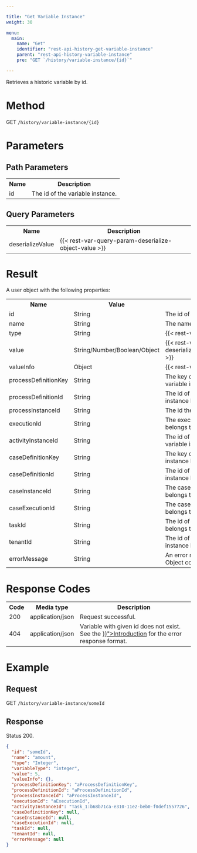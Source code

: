 ```yaml
---

title: "Get Variable Instance"
weight: 30

menu:
  main:
    name: "Get"
    identifier: "rest-api-history-get-variable-instance"
    parent: "rest-api-history-variable-instance"
    pre: "GET `/history/variable-instance/{id}`"

---
```



Retrieves a historic variable by id.


# Method

GET `/history/variable-instance/{id}`


# Parameters

## Path Parameters

<table class="table table-striped">
  <tr>
    <th>Name</th>
    <th>Description</th>
  </tr>
  <tr>
    <td>id</td>
    <td>The id of the variable instance.</td>
  </tr>
</table>

## Query Parameters

<table class="table table-striped">
  <tr>
    <th>Name</th>
    <th>Description</th>
  </tr>
  <tr>
    <td>deserializeValue</td>
    <td>
      {{< rest-var-query-param-deserialize-object-value >}}
    </td>
  </tr>
</table>


# Result

A user object with the following properties:

<table class="table table-striped">
  <tr>
    <th>Name</th>
    <th>Value</th>
    <th>Description</th>
  </tr>
  <tr>
    <td>id</td>
    <td>String</td>
    <td>The id of the variable instance.</td>
  </tr>
  <tr>
    <td>name</td>
    <td>String</td>
    <td>The name of the variable instance.</td>
  </tr>
  <tr>
    <td>type</td>
    <td>String</td>
    <td>{{< rest-var-response-type >}}</td>
  </tr>
  <tr>
    <td>value</td>
    <td>String/Number/Boolean/Object</td>
    <td>{{< rest-var-response deserializationParameter="deserializeValue" >}}</td>
  </tr>
  <tr>
    <td>valueInfo</td>
    <td>Object</td>
    <td>{{< rest-var-response-valueinfo >}}</td>
  </tr>
  <tr>
    <td>processDefinitionKey</td>
    <td>String</td>
    <td>The key of the process definition the variable instance belongs to.</td>
  </tr>
  <tr>
    <td>processDefinitionId</td>
    <td>String</td>
    <td>The id of the process definition the variable instance belongs to.</td>
  </tr>
  <tr>
    <td>processInstanceId</td>
    <td>String</td>
    <td>The id the process instance belongs to.</td>
  </tr>
  <tr>
    <td>executionId</td>
    <td>String</td>
    <td>The execution id the variable instance belongs to.</td>
  </tr>
  <tr>
    <td>activityInstanceId</td>
    <td>String</td>
    <td>The id of the activity instance in which the variable is valid.</td>
  </tr>
  <tr>
    <td>caseDefinitionKey</td>
    <td>String</td>
    <td>The key of the case definition the variable instance belongs to.</td>
  </tr>
  <tr>
    <td>caseDefinitionId</td>
    <td>String</td>
    <td>The id of the case definition the variable instance belongs to.</td>
  </tr>
  <tr>
    <td>caseInstanceId</td>
    <td>String</td>
    <td>The case instance id the variable instance belongs to.</td>
  </tr>
  <tr>
    <td>caseExecutionId</td>
    <td>String</td>
    <td>The case execution id the variable instance belongs to.</td>
  </tr>
  <tr>
    <td>taskId</td>
    <td>String</td>
    <td>The id of the task the variable instance belongs to.</td>
  </tr>
  <tr>
    <td>tenantId</td>
    <td>String</td>
    <td>The id of the tenant that this variable instance belongs to.</td>
  </tr>
  <tr>
    <td>errorMessage</td>
    <td>String</td>
    <td>An error message in case a Java Serialized Object could not be de-serialized.</td>
  </tr>
</table>


# Response Codes

<table class="table table-striped">
  <tr>
    <th>Code</th>
    <th>Media type</th>
    <th>Description</th>
  </tr>
  <tr>
    <td>200</td>
    <td>application/json</td>
    <td>Request successful.</td>
  </tr>
  <tr>
    <td>404</td>
    <td>application/json</td>
    <td>Variable with given id does not exist. See the <a href="{{< relref "reference/rest/overview/index.md#error-handling" >}}">Introduction</a> for the error response format.</td>
  </tr>
</table>


# Example

## Request

GET `/history/variable-instance/someId`

## Response

Status 200.

```json
{
  "id": "someId",
  "name": "amount",
  "type": "Integer",
  "variableType": "integer",
  "value": 5,
  "valueInfo": {},
  "processDefinitionKey": "aProcessDefinitionKey",
  "processDefinitionId": "aProcessDefinitionId",
  "processInstanceId": "aProcessInstanceId",
  "executionId": "aExecutionId",
  "activityInstanceId": "Task_1:b68b71ca-e310-11e2-beb0-f0def1557726",
  "caseDefinitionKey": null,
  "caseInstanceId": null,
  "caseExecutionId": null,
  "taskId": null,
  "tenantId": null,
  "errorMessage": null
}
```
